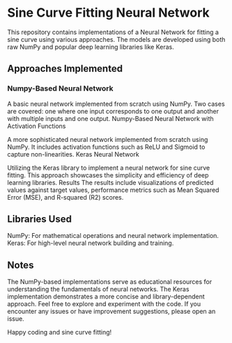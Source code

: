 # Sine Curve Fitting Neural Network
This repository contains implementations of a Neural Network for fitting a sine curve using various approaches. The models are developed using both raw NumPy and popular deep learning libraries like Keras.

## Approaches Implemented
### Numpy-Based Neural Network

A basic neural network implemented from scratch using NumPy. Two cases are covered: one where one input corresponds to one output and another with multiple inputs and one output.
Numpy-Based Neural Network with Activation Functions

A more sophisticated neural network implemented from scratch using NumPy. It includes activation functions such as ReLU and Sigmoid to capture non-linearities.
Keras Neural Network

Utilizing the Keras library to implement a neural network for sine curve fitting. This approach showcases the simplicity and efficiency of deep learning libraries.
Results
The results include visualizations of predicted values against target values, performance metrics such as Mean Squared Error (MSE), and R-squared (R2) scores.

## Libraries Used
NumPy: For mathematical operations and neural network implementation.
Keras: For high-level neural network building and training.

## Notes
The NumPy-based implementations serve as educational resources for understanding the fundamentals of neural networks.
The Keras implementation demonstrates a more concise and library-dependent approach.
Feel free to explore and experiment with the code. If you encounter any issues or have improvement suggestions, please open an issue.

Happy coding and sine curve fitting!
